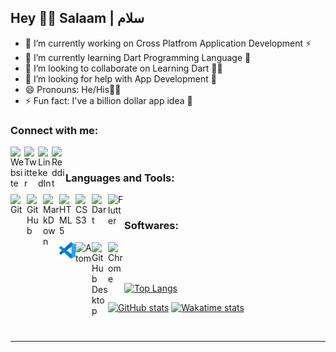 ## Hey 🙋‍♂ Salaam | سلام

- 🔭 I’m currently working on Cross Platfrom Application Development ⚡
- 🌱 I’m currently learning Dart Programming Language 🎯
- 👯 I’m looking to collaborate on Learning Dart 👨‍💻
- 🤔 I’m looking for help with App Development 📱
- 😄 Pronouns: He/His🙎‍♂️
- ⚡ Fun fact: I've a billion dollar app idea 🤑

### Connect with me:

[<img align="left" alt="Website" width="22px" src="https://www.svgrepo.com/show/294349/www.svg" />][Website]
[<img align="left" alt="Twitter" width="22px" src="https://upload.wikimedia.org/wikipedia/sco/9/9f/Twitter_bird_logo_2012.svg" />][twitter]
[<img align="left" alt="LinkedIn" width="22px" src="https://www.svgrepo.com/show/138936/linkedin.svg" />][linkedin]
[<img align="left" alt="Reddit" width="22px" src="https://www.redditinc.com/assets/images/site/reddit-logo.png" />][Reddit]


<br />

### Languages and Tools:

[<img align="left" alt="Git" width="26px" src="https://uxwing.com/wp-content/themes/uxwing/download/10-brands-and-social-media/git.svg" />][git]
[<img align="left" alt="GitHub" width="26px" src="https://icons.getbootstrap.com/assets/icons/github.svg" />][github]

[<img align="left" alt="MarkDown" width="26px" src="https://markdown-here.com/img/icon256.png" />][markdown]

[<img align="left" alt="HTML5" width="26px" src="https://brandeps.com/logo-download/H/HTML-5-logo-vector-01.svg" />][html]
[<img align="left" alt="CSS3" width="26px" src="https://brandeps.com/logo-download/C/CSS-3-logo-vector-01.svg" />][css]

[<img align="left" alt="Dart" width="26px" src="https://upload.wikimedia.org/wikipedia/commons/7/7e/Dart-logo.png" />][dart]
[<img align="left" alt="Flutter" width="26px" src="https://plugins.jetbrains.com/files/9212/151756/icon/pluginIcon.svg" />][flutter]

<br />

### Softwares:

[<img align="left" alt="Visual Studio Code" width="26px" src="https://raw.githubusercontent.com/github/explore/80688e429a7d4ef2fca1e82350fe8e3517d3494d/topics/visual-studio-code/visual-studio-code.png" />][vscode]
[<img align="left" alt="Atom" width="26px" src="https://uxwing.com/wp-content/themes/uxwing/download/10-brands-and-social-media/atom-ide.svg" />][atom]
[<img align="left" alt="GitHub Desktop" width="26px" src="https://upload.wikimedia.org/wikipedia/commons/a/ae/Github-desktop-logo-symbol.svg" />][githubdesktop]
[<img align="left" alt="Chrome" width="26px" src="https://uxwing.com/wp-content/themes/uxwing/download/10-brands-and-social-media/google-chrome.svg" />][chrome]

<br />
<br />
<br />

[![Top Langs](https://github-readme-stats.vercel.app/api/top-langs/?username=itsahmed-dev&langs_count=5&layout=compact&theme=github_dark)](https://github.com/anuraghazra/github-readme-stats)

[![GitHub stats](https://github-readme-stats.vercel.app/api?username=itsahmed-dev&hide=stars,prs,issues,contribs&show_icons=true&theme=github_dark)](https://github.com/anuraghazra/github-readme-stats)
[![Wakatime stats](https://github-readme-stats.vercel.app/api/wakatime?username=itsahmed_dev&theme=github_dark)](https://github.com/anuraghazra/github-readme-stats)

<br />

---

[Website]: http://www.iahmed.space/
[twitter]: https://twitter.com/iahmedchowhan
[linkedin]: https://www.linkedin.com/in/iahmedchowhan
[Reddit]: https://www.reddit.com/user/itsahmed_dev

[git]: https://github.com/topics/git
[github]: https://github.com/topics/github

[markdown]: https://github.com/topics/markdown

[html]: https://github.com/topics/html
[css]: https://github.com/topics/css

[dart]: https://github.com/topics/dart
[flutter]: https://github.com/topics/flutter

[vscode]: https://github.com/topics/visual-studio-code
[atom]: https://github.com/topics/atom
[githubdesktop]: https://github.com/topics/github-desktop
[chrome]: https://github.com/topics/chrome
